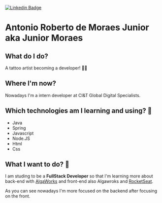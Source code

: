 [![Linkedin Badge](https://img.shields.io/badge/-Junior%20Moraes-292929?style=flat-square&logo=Linkedin&logoColor=white&link=https://www.linkedin.com/in/moraes-junior/)](https://www.linkedin.com/in/moraes-junior/) 


# Antonio Roberto de Moraes Junior aka Junior Moraes  
 
## What do I do? 
A tattoo artist becoming a developer! 🤟🏻

## Where I'm now?
Nowadays I'm a intern developer at CI&T Global Digital Specialists.

## Which technologies am I learning and using? :construction_worker:
- Java 
- Spring
- Javascript
- Node.JS
- Html
- Css

## What I want to do? 🚀
I am studing to be a **FullStack Developer** so that I'm learning more about back-end with [AlgaWorks](https://www.algaworks.com/ "Algaworks") and front-end also Algawroks and [RocketSeat](https://rocketseat.com.br/ "RocketSeat").

As you can see nowadays I'm more focused on the backend after focusing on the front.



